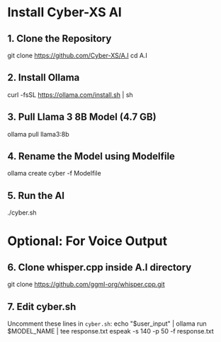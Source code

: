 # Install Cyber-XS AI

## 1. Clone the Repository
git clone https://github.com/Cyber-XS/A.I
cd A.I

## 2. Install Ollama
curl -fsSL https://ollama.com/install.sh | sh

## 3. Pull Llama 3 8B Model (4.7 GB)
ollama pull llama3:8b

## 4. Rename the Model using Modelfile
ollama create cyber -f Modelfile

## 5. Run the AI
./cyber.sh

# Optional: For Voice Output

## 6. Clone whisper.cpp inside A.I directory
git clone https://github.com/ggml-org/whisper.cpp.git

## 7. Edit cyber.sh
Uncomment these lines in `cyber.sh`:
echo "$user_input" | ollama run $MODEL_NAME | tee response.txt
espeak -s 140 -p 50 -f response.txt
